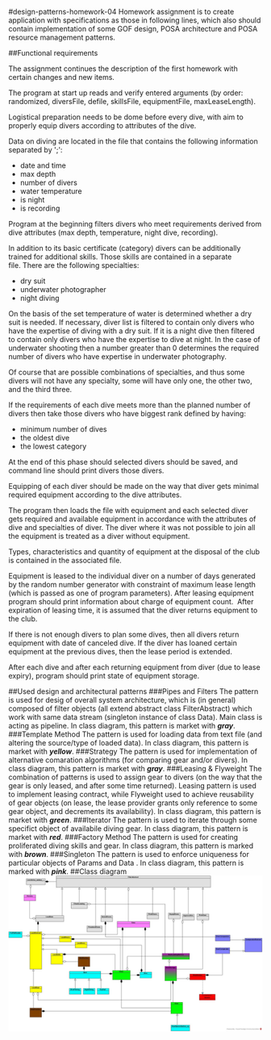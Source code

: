 #design-patterns-homework-04
Homework assignment is to create application with specifications as those in following lines, which also should contain implementation of some GOF design,  POSA architecture and POSA resource management patterns.

##Functional requirements

The assignment continues the description of the first homework with certain changes and new items. 

The program at start up reads and verify entered arguments (by order: randomized, diversFile, defile, skillsFile, equipmentFile, maxLeaseLength). 

Logistical preparation needs to be dome before every dive, with aim to properly equip divers according to attributes of the dive. 

Data on diving are located in the file that contains the following information separated by ';': 
- date and time 
- max depth 
- number of divers 
- water temperature 
- is night 
- is recording 

Program at the beginning filters divers who meet requirements derived from dive attributes (max depth, temperature, night dive, recording). 

In addition to its basic certificate (category) divers can be additionally trained for additional skills.&nbsp;Those skills are contained in a separate file.&nbsp;There are the following specialties:
- dry suit 
- underwater photographer 
- night diving

On the basis of the set temperature of water is determined whether a dry suit is needed.&nbsp;If necessary, diver list is filtered to contain only divers who have the expertise of diving with a dry suit.&nbsp;If it is a night dive then filtered to contain only divers who have the expertise to dive at night.&nbsp;In the case of underwater shooting then a number greater than 0 determines the required number of divers who have expertise in underwater photography. 

Of course that are possible combinations of specialties, and thus some divers will not have any specialty, some will have only one, the other two, and the third three. 

If the requirements of each dive meets more than the planned number of divers then take those divers who have biggest rank defined by having: 
- minimum number of dives 
- the oldest dive 
- the lowest category

At the end of this phase should selected divers should be saved, and command line should print divers those divers. 

Equipping of each diver should be made on the way that diver gets minimal required equipment according to the dive attributes. 

The program then loads the file with equipment and each selected diver gets required and available equipment in accordance with the attributes of dive and specialties of diver.&nbsp;The diver where it was not possible to join all the equipment is treated as a diver without equipment. 

Types, characteristics and quantity of equipment at the disposal of the club is contained in the associated file. 

Equipment is leased to the individual diver on a number of days generated by the random number generator with constraint of maximum lease length (which is passed as one of program parameters).&nbsp;After leasing equipment program should print information about charge of equipment count. &nbsp;After expiration of leasing time, it is assumed that the diver returns equipment to the club. 

If there is not enough divers to plan some dives, then all divers return equipment with date of canceled dive.&nbsp;If the diver has loaned certain equipment at the previous dives, then the lease period is extended. 

After each dive and after each returning equipment from diver (due to lease expiry), program should print state of equipment storage.

##Used design and architectural patterns
###Pipes and Filters
The pattern is used for desig of overall system architecture, which is (in general) composed of filter objects (all extend abstract class FilterAbstract) which work with same data stream (singleton instance of class Data). Main class is acting as pipeline. In class diagram, this pattern is market with ***gray***. 
###Template Method
The pattern is used for loading data from text file (and altering the source/type of loaded data). In class diagram, this pattern is market with ***yellow***. 
###Strategy
The pattern is used for implementation of alternative comaration algorithms (for comparing gear and/or divers). In class diagram, this pattern is market with ***gray***. 
###Leasing & Flyweight
The combination of patterns is used to assign gear to divers (on the way that the gear is only leased, and after some time returned). Leasing pattern is used to implement leasing contract, while Flyweight used to achieve reusability of gear objects (on lease, the lease provider grants only reference to some gear object, and decrements its availability). In class diagram, this pattern is market with ***green***. 
###Iterator
The pattern is used to iterate through some specifict object of availabile diving gear. In class diagram, this pattern is market with ***red***. 
###Factory Method
The pattern is used for creating proliferated diving skills and gear. In class diagram, this pattern is marked with ***brown***.
###Singleton
The pattern is used to enforce uniqueness for particular objects of Params and Data . In class diagram, this pattern is marked with ***pink***.
##Class diagram
![alt tag](https://github.com/lovelmimica/design-patterns-homework-04/blob/master/class-diagram.jpg)

